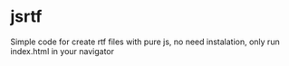 # jsrtf

Simple code for create rtf files with pure js, no need instalation, only run index.html in your navigator
